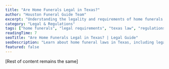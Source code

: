```yaml
---
title: "Are Home Funerals Legal in Texas?"
author: "Houston Funeral Guide Team"
excerpt: "Understanding the legality and requirements of home funerals in Texas, including what families can and cannot do when handling arrangements."
category: "Legal & Regulations"
tags: ["home funerals", "legal requirements", "texas law", "regulations"]
readingTime: 7
seoTitle: "Are Home Funerals Legal in Texas? | Legal Guide"
seoDescription: "Learn about home funeral laws in Texas, including legal requirements and regulations for conducting funeral services at home."
featured: false
---
```


[Rest of content remains the same]